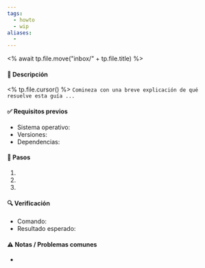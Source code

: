 ```yaml
---
tags:
  - howto
  - wip
aliases:
  - 
---
```

<% await tp.file.move("inbox/" + tp.file.title) %>
#### 📖 Descripción
<% tp.file.cursor() %> `Comineza con una breve explicación de qué resuelve esta guía ...`
#### ✅ Requisitos previos
- Sistema operativo: 
- Versiones: 
- Dependencias: 
#### 📝 Pasos
1. 
2. 
3. 
#### 🔍 Verificación
- Comando:  
- Resultado esperado:  
#### ⚠️ Notas / Problemas comunes
- 

